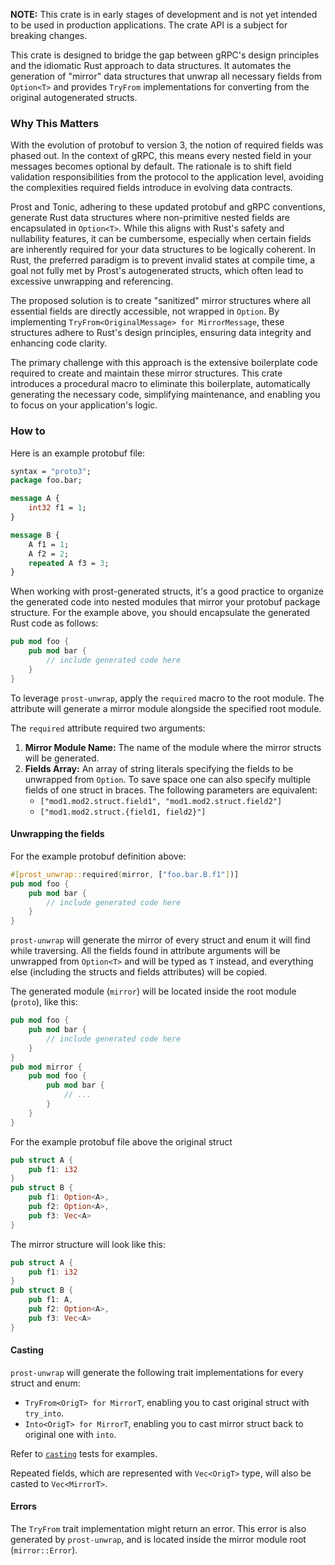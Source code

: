 **NOTE:** This crate is in early stages of development and is not yet intended
to be used in production applications. The crate API is a subject for breaking
changes.

This crate is designed to bridge the gap between gRPC's design principles and
the idiomatic Rust approach to data structures. It automates the generation of
"mirror" data structures that unwrap all necessary fields from `Option<T>` and
provides `TryFrom` implementations for converting from the original
autogenerated structs.

### Why This Matters

With the evolution of protobuf to version 3, the notion of required fields was
phased out. In the context of gRPC, this means every nested field in your
messages becomes optional by default. The rationale is to shift field validation
responsibilities from the protocol to the application level, avoiding the
complexities required fields introduce in evolving data contracts.

Prost and Tonic, adhering to these updated protobuf and gRPC conventions,
generate Rust data structures where non-primitive nested fields are encapsulated
in `Option<T>`. While this aligns with Rust's safety and nullability features,
it can be cumbersome, especially when certain fields are inherently required for
your data structures to be logically coherent. In Rust, the preferred paradigm
is to prevent invalid states at compile time, a goal not fully met by Prost's
autogenerated structs, which often lead to excessive unwrapping and referencing.

The proposed solution is to create "sanitized" mirror structures where all
essential fields are directly accessible, not wrapped in `Option`. By
implementing `TryFrom<OriginalMessage> for MirrorMessage`, these structures
adhere to Rust's design principles, ensuring data integrity and enhancing code
clarity.

The primary challenge with this approach is the extensive boilerplate code
required to create and maintain these mirror structures. This crate introduces a
procedural macro to eliminate this boilerplate, automatically generating the
necessary code, simplifying maintenance, and enabling you to focus on your
application's logic.

### How to

Here is an example protobuf file:

```proto
syntax = "proto3";
package foo.bar;

message A {
    int32 f1 = 1;
}

message B {
    A f1 = 1;
    A f2 = 2;
    repeated A f3 = 3;
}
```

When working with prost-generated structs, it's a good practice to organize the
generated code into nested modules that mirror your protobuf package structure.
For the example above, you should encapsulate the generated Rust code as
follows:

```rust
pub mod foo {
    pub mod bar {
        // include generated code here
    }
}
```

To leverage `prost-unwrap`, apply the `required` macro to the root module. The
attribute will generate a mirror module alongside the specified root module.

The `required` attribute required two arguments:

1. **Mirror Module Name:** The name of the module where the mirror structs will
   be generated.
2. **Fields Array:** An array of string literals specifying the fields to be
   unwrapped from `Option`. To save space one can also specify multiple fields
   of one struct in braces. The following parameters are equivalent:
   - `["mod1.mod2.struct.field1", "mod1.mod2.struct.field2"]`
   - `["mod1.mod2.struct.{field1, field2}"]`

#### Unwrapping the fields

For the example protobuf definition above:

```rust
#[prost_unwrap::required(mirror, ["foo.bar.B.f1"])]
pub mod foo {
    pub mod bar {
        // include generated code here
    }
}
```

`prost-unwrap` will generate the mirror of every struct and enum it will find
while traversing. All the fields found in attribute arguments will be unwrapped
from `Option<T>` and will be typed as `T` instead, and everything else
(including the structs and fields attributes) will be copied.

The generated module (`mirror`) will be located inside the root module
(`proto`), like this:

```rust
pub mod foo {
    pub mod bar {
        // include generated code here
    }
}
pub mod mirror {
    pub mod foo {
        pub mod bar {
            // ...
        }
    }
}
```

For the example protobuf file above the original struct

```rust
pub struct A {
    pub f1: i32
}
pub struct B {
    pub f1: Option<A>,
    pub f2: Option<A>,
    pub f3: Vec<A>
}
```

The mirror structure will look like this:

```rust
pub struct A {
    pub f1: i32
}
pub struct B {
    pub f1: A,
    pub f2: Option<A>,
    pub f3: Vec<A>
}
```

#### Casting

`prost-unwrap` will generate the following trait implementations for every
struct and enum:

- `TryFrom<OrigT> for MirrorT`, enabling you to cast original struct with
  `try_into`.
- `Into<OrigT> for MirrorT`, enabling you to cast mirror struct back to original
  one with `into`.

Refer to [`casting`](tests/casting.rs) tests for examples.

Repeated fields, which are represented with `Vec<OrigT>` type, will also be
casted to `Vec<MirrorT>`.

#### Errors

The `TryFrom` trait implementation might return an error. This error is also
generated by `prost-unwrap`, and is located inside the mirror module root
(`mirror::Error`).
